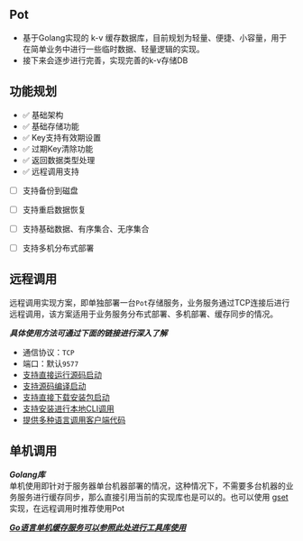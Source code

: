 ## Pot
- 基于Golang实现的 k-v 缓存数据库，目前规划为轻量、便捷、小容量，用于在简单业务中进行一些临时数据、轻量逻辑的实现。
- 接下来会逐步进行完善，实现完善的k-v存储DB

## 功能规划
- ✅ 基础架构
- ✅ 基础存储功能
- ✅ Key支持有效期设置
- ✅ 过期Key清除功能
- ✅ 返回数据类型处理
- ✅ 远程调用支持
- [ ] 支持备份到磁盘
- [ ] 支持重启数据恢复
- [ ] 支持基础数据、有序集合、无序集合
- [ ] 支持多机分布式部署


## 远程调用
远程调用实现方案，即单独部署一台`Pot`存储服务，业务服务通过TCP连接后进行远程调用，该方案适用于业务服务分布式部署、多机部署、缓存同步的情况。<br>

***具体使用方法可通过下面的链接进行深入了解***

- 通信协议：`TCP`
- 端口：默认`9577`
- [支持直接运行源码启动](https://github.com/swxctx/pot/tree/main/server#%E7%9B%B4%E6%8E%A5%E8%BF%90%E8%A1%8C%E6%BA%90%E7%A0%81%E5%90%AF%E5%8A%A8)
- [支持源码编译启动](https://github.com/swxctx/pot/tree/main/server#%E6%BA%90%E7%A0%81%E7%BC%96%E8%AF%91%E5%AE%89%E8%A3%85)
- [支持直接下载安装包启动](https://github.com/swxctx/pot/tree/main/server#%E7%9B%B4%E6%8E%A5%E4%B8%8B%E8%BD%BD%E5%AE%89%E8%A3%85%E5%8C%85%E5%90%AF%E5%8A%A8)
- [支持安装进行本地CLI调用]()
- [提供多种语言调用客户端代码](https://github.com/swxctx/pot/tree/main/library)


## 单机调用
***Golang库***<br>
单机使用即针对于服务器单台机器部署的情况，这种情况下，不需要多台机器的业务服务进行缓存同步，那么直接引用当前的实现库也是可以的。也可以使用 [gset](https://github.com/usthooz/gset) 实现，在远程调用时推荐使用Pot<br>

[***Go语言单机缓存服务可以参照此处进行工具库使用***](https://github.com/swxctx/pot/tree/main/example)